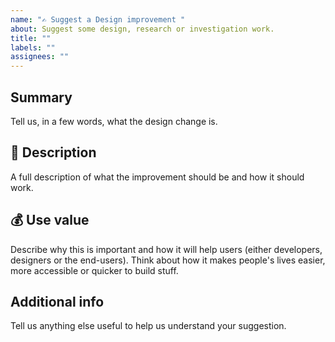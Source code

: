 ```yaml
---
name: "✍️ Suggest a Design improvement "
about: Suggest some design, research or investigation work.
title: ""
labels: ""
assignees: ""
---
```


## Summary

Tell us, in a few words, what the design change is.

## 💬 Description

A full description of what the improvement should be and how it should work.

## 💰 Use value

Describe why this is important and how it will help users (either developers, designers or the end-users). Think about how it makes people's lives easier, more accessible or quicker to build stuff.

## Additional info

Tell us anything else useful to help us understand your suggestion.
